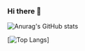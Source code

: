 ### Hi there 👋

![Anurag's GitHub stats](https://github-readme-stats.vercel.app/api?username=adityeah2k&theme=dark&show_icons=true)

[![Top Langs](https://github-readme-stats.vercel.app/api/top-langs/?username=adityeah2k&layout=compact)]

<!--
**adityeah2k/adityeah2k** is a ✨ _special_ ✨ repository because its `README.md` (this file) appears on your GitHub profile.

Here are some ideas to get you started:

- 🔭 I’m currently working on ...
- 🌱 I’m currently learning ...
- 👯 I’m looking to collaborate on ...
- 🤔 I’m looking for help with ...
- 💬 Ask me about ...
- 📫 How to reach me: ...
- 😄 Pronouns: ...
- ⚡ Fun fact: ...
-->
